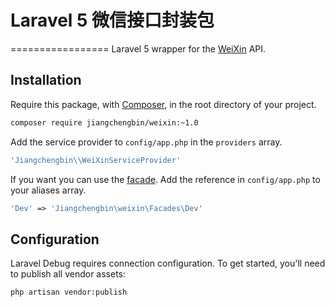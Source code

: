 # Laravel 5 微信接口封装包

=================
Laravel 5 wrapper for the [WeiXin](http://www.lixijing520.com) API.


## Installation
Require this package, with [Composer](https://getcomposer.org/), in the root directory of your project.

```bash
composer require jiangchengbin/weixin:~1.0
```

Add the service provider to ```config/app.php``` in the `providers` array.

```php
'Jiangchengbin\\WeiXinServiceProvider'
```

If you want you can use the [facade](http://laravel.com/docs/facades). Add the reference in ```config/app.php``` to your aliases array.

```php
'Dev' => 'Jiangchengbin\weixin\Facades\Dev'
```

## Configuration

Laravel Debug requires connection configuration. To get started, you'll need to publish all vendor assets:

```bash
php artisan vendor:publish


